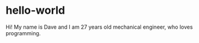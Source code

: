 # hello-world
Hi! My name is Dave and I am 27 years old mechanical engineer, who loves programming. 
